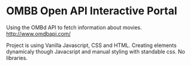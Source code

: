 # OMBB Open API Interactive Portal
Using the OMBd API to fetch information about movies.
http://www.omdbapi.com/

Project is using Vanilla Javascript, CSS and HTML. 
Creating elements dynamicaly though Javacsript and manual styling with standable css. No libraries.
